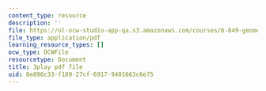 ```yaml
---
content_type: resource
description: ''
file: https://ol-ocw-studio-app-qa.s3.amazonaws.com/courses/6-849-geometric-folding-algorithms-linkages-origami-polyhedra-fall-2012/8e896c33f18927cf69179401663c6e75_tnbzV-_pxbE.pdf
file_type: application/pdf
learning_resource_types: []
ocw_type: OCWFile
resourcetype: Document
title: 3play pdf file
uid: 8e896c33-f189-27cf-6917-9401663c6e75
---
```

